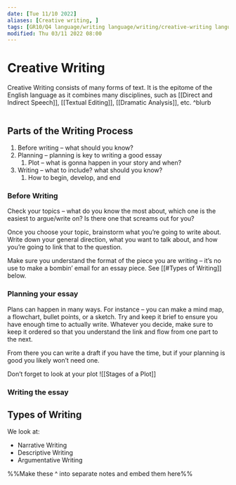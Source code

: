 ```yaml
---
date: [Tue 11/10 2022]
aliases: [Creative writing, ]
tags: [GR10/Q4 language/writing language/writing/creative-writing language ]
modified: Thu 03/11 2022 08:00
---
```

# Creative Writing
Creative Writing consists of many forms of text. It is the epitome of the English language as it combines many disciplines, such as [[Direct and Indirect Speech]], [[Textual Editing]], [[Dramatic Analysis]], etc. ^blurb

```toc
```

## Parts of the Writing Process
1. Before writing – what should you know?
2. Planning – planning is key to writing a good essay
	1. Plot – what is gonna happen in your story and when?
3. Writing – what to include? what should you know?
	1. How to begin, develop, and end

### Before Writing
Check your topics – what do you know the most about, which one is the easiest to argue/write on? Is there one that screams out for you?

Once you choose your topic, brainstorm what you’re going to write about. Write down your general direction, what you want to talk about, and how you’re going to link that to the question. 

Make sure you understand the format of the piece you are writing – it’s no use to make a bombin’ email for an essay piece. See [[#Types of Writing]] below. 

### Planning your essay
Plans can happen in many ways. For instance – you can make a mind map, a flowchart, bullet points, or a sketch. Try and keep it brief to ensure you have enough time to actually write. Whatever you decide, make sure to keep it ordered so that you understand the link and flow from one part to the next. 

From there you can write a draft if you have the time, but if your planning is good you likely won’t need one. 

Don’t forget to look at your plot
![[Stages of a Plot]]

### Writing the essay

## Types of Writing
We look at:
- Narrative Writing
- Descriptive Writing
- Argumentative Writing

%%Make these ^ into separate notes and embed them here%%